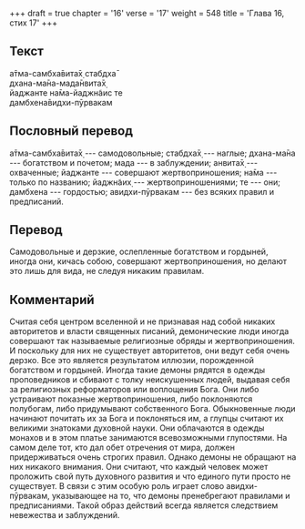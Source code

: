 +++
draft = true
chapter = '16'
verse = '17'
weight = 548
title = 'Глава 16, стих 17'
+++
## Текст

а̄тма-самбха̄вита̄х̣ стабдха̄  
дхана-ма̄на-мада̄нвита̄х̣  
йаджанте на̄ма-йаджн̃аис те  
дамбхена̄видхи-пӯрвакам

## Пословный перевод

а̄тма-самбха̄вита̄х̣ --- самодовольные; стабдха̄х̣ --- наглые; дхана-ма̄на ---
богатством и почетом; мада --- в заблуждении; анвита̄х̣ --- охваченные;
йаджанте --- совершают жертвоприношения; на̄ма --- только по названию;
йаджн̃аих̣ --- жертвоприношениями; те --- они; дамбхена --- гордостью;
авидхи-пӯрвакам --- без всяких правил и предписаний.

## Перевод

Самодовольные и дерзкие, ослепленные богатством и гордыней, иногда они,
кичась собою, совершают жертвоприношения, но делают это лишь для вида,
не следуя никаким правилам.

## Комментарий

Считая себя центром вселенной и не признавая над собой никаких
авторитетов и власти священных писаний, демонические люди иногда
совершают так называемые религиозные обряды и жертвоприношения. И
поскольку для них не существует авторитетов, они ведут себя очень
дерзко. Все это является результатом иллюзии, порожденной богатством и
гордыней. Иногда такие демоны рядятся в одежды проповедников и сбивают с
толку неискушенных людей, выдавая себя за религиозных реформаторов или
воплощения Бога. Они либо устраивают показные жертвоприношения, либо
поклоняются полубогам, либо придумывают собственного Бога. Обыкновенные
люди начинают почитать их за Бога и поклоняться им, а глупцы считают их
великими знатоками духовной науки. Они облачаются в одежды монахов и в
этом платье занимаются всевозможными глупостями. На самом деле тот, кто
дал обет отречения от мира, должен придерживаться очень строгих правил.
Однако демоны не обращают на них никакого внимания. Они считают, что
каждый человек может проложить свой путь духовного развития и что
единого пути просто не существует. В связи с этим особую роль играет
слово авидхи-пӯрвакам, указывающее на то, что демоны пренебрегают
правилами и предписаниями. Такой образ действий всегда является
следствием невежества и заблуждений.

